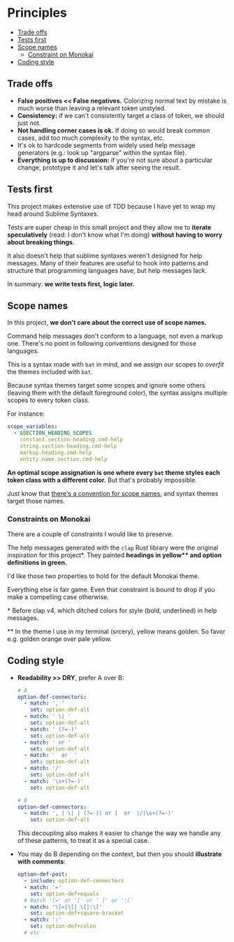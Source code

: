 # Principles

- [Trade offs](#trade-offs)
- [Tests first](#tests-first)
- [Scope names](#scope-names)
  * [Constraint on Monokai](#constraint-on-monokai)
- [Coding style](#coding-style)

## Trade offs

- **False positives << False negatives.** Colorizing normal text by mistake is much worse than leaving a relevant token unstyled.
- **Consistency:** if we can't consistently target a class of token, we should just not.
- **Not handling corner cases is ok.** If doing so would break common cases, add too much complexity to the syntax, etc.
- It's ok to hardcode segments from widely used help message generators (e.g.: look up "argparse" within the syntax file).
- **Everything is up to discussion:** if you're not sure about a particular change, prototype it and let's talk after seeing the result.

## Tests first

This project makes extensive use of TDD because I have yet to wrap my head around Sublime Syntaxes.

Tests are super cheap in this small project and they allow me to **iterate speculatively**
(read: I don't know what I'm doing) **without having to worry about breaking things.**

It also doesn't help that sublime syntaxes weren't designed for help messages.
Many of their features are useful to hook into patterns and structure that programming languages have, but help messages lack.

In summary: **we write tests first, logic later.**

## Scope names

In this project, **we don't care about the correct use of scope names.**

Command help messages don't conform to a language, not even a markup one. There's no point in following conventions designed for those languages.

This is a syntax made with `bat` in mind, and we assign our scopes to _overfit_ the themes included with `bat`.

Because syntax themes target some scopes and ignore some others (leaving them with the default foreground color), the syntax assigns multiple scopes to every token class.

For instance:

```yaml
scope_variables:
  - &SECTION_HEADING_SCOPES
    constant.section-heading.cmd-help
    string.section-heading.cmd-help
    markup.heading.cmd-help
    entity.name.section.cmd-help
```

**An optimal scope assignation is one where every `bat` theme styles each token class with a different color.** But that's probably impossible.

Just know that [there's a convention for scope names](https://www.sublimetext.com/docs/scope_naming.html), and syntax themes target those names.

### Constraints on Monokai

There are a couple of constraints I would like to preserve.

The help messages generated with the `clap` Rust library were the original inspiration for this project\*.
They painted **headings in yellow\*\* and option definitions in green.**

I'd like those two properties to hold for the default Monokai theme.

Everything else is fair game. Even that constraint is bound to drop if you make a compelling case otherwise.

\* Before clap v4, which ditched colors for style (bold, underlined) in help messages.

\*\* In the theme I use in my terminal (srcery), yellow means golden. So favor e.g. golden orange over pale yellow.

## Coding style

- **Readability >> DRY**, prefer A over B:

  ```yaml
  # A
  option-def-connectors:
    - match: ', '
      set: option-def-alt
    - match: ' \| '
      set: option-def-alt
    - match: ' (?=-)'
      set: option-def-alt
    - match: ' or '
      set: option-def-alt
    - match: '  or  '
      set: option-def-alt
    - match: '/'
      set: option-def-alt
    - match: '\s+(?=-)'
      set: option-def-alt
  ```

  ```yaml
  # B
  option-def-connectors:
    - match: ', | \| | (?=-)| or |  or  |/|\s+(?=-)'
      set: option-def-alt
  ```

  This decoupling also makes it easier to change the way we handle any of these patterns, to treat it as a special case.

- You may do B depending on the context, but then you should **illustrate with comments**:

  ```yaml
  option-def-post:
    - include: option-def-connectors
    - match: '='
      set: option-def+equals
    # match '[=' or '[' or ' [' or ':['
    - match: '\[=|\[| \[|:\['
      set: option-def+square-bracket
    - match: ':'
      set: option-def+colon
    # etc
  ```
